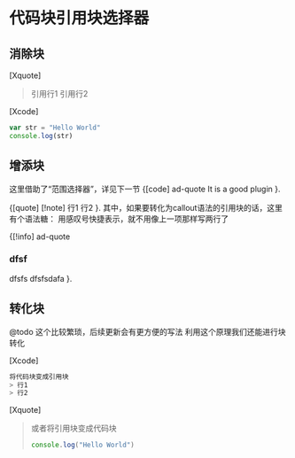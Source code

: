 # 代码块引用块选择器

## 消除块

[Xquote]
> 引用行1
> 引用行2

[Xcode]
```js
var str = "Hello World"
console.log(str)
```

## 增添块

这里借助了“范围选择器”，详见下一节
{[code]
ad-quote
It is a good plugin
}.

{[quote]
[!note]
行1
行2
}.
其中，如果要转化为callout语法的引用块的话，这里有个语法糖：
用感叹号快捷表示，就不用像上一项那样写两行了

{[!info]
ad-quote
### dfsf
dfsfs
dfsfsdafa
}.

## 转化块

@todo 这个比较繁琐，后续更新会有更方便的写法
利用这个原理我们还能进行块转化

[Xcode]
```js
将代码块变成引用块
> 行1
> 行2
```

[Xquote]
> 或者将引用块变成代码块
> ```js
> console.log("Hello World")
> ```



